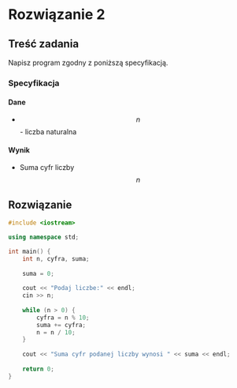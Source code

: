 # Rozwiązanie 2

## Treść zadania

Napisz program zgodny z poniższą specyfikacją.

### Specyfikacja

#### Dane

* $$n$$ - liczba naturalna

#### Wynik

* Suma cyfr liczby $$n$$

## Rozwiązanie

```cpp
#include <iostream>

using namespace std;

int main() {
    int n, cyfra, suma;
    
    suma = 0;
    
    cout << "Podaj liczbe:" << endl;
    cin >> n;
    
    while (n > 0) {
        cyfra = n % 10;
        suma += cyfra;
        n = n / 10;
    }
    
    cout << "Suma cyfr podanej liczby wynosi " << suma << endl;
    
    return 0;
}
```
